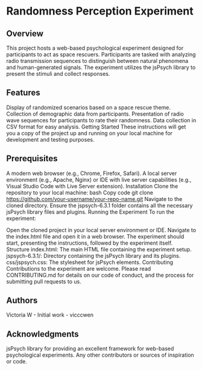 # Randomness Perception Experiment
## Overview
This project hosts a web-based psychological experiment designed for participants to act as space rescuers. Participants are tasked with analyzing radio transmission sequences to distinguish between natural phenomena and human-generated signals. The experiment utilizes the jsPsych library to present the stimuli and collect responses.

## Features
Display of randomized scenarios based on a space rescue theme.
Collection of demographic data from participants.
Presentation of radio wave sequences for participants to rate their randomness.
Data collection in CSV format for easy analysis.
Getting Started
These instructions will get you a copy of the project up and running on your local machine for development and testing purposes.

## Prerequisites
A modern web browser (e.g., Chrome, Firefox, Safari).
A local server environment (e.g., Apache, Nginx) or IDE with live server capabilities (e.g., Visual Studio Code with Live Server extension).
Installation
Clone the repository to your local machine:
bash
Copy code
git clone https://github.com/your-username/your-repo-name.git
Navigate to the cloned directory.
Ensure the jspsych-6.3.1 folder contains all the necessary jsPsych library files and plugins.
Running the Experiment
To run the experiment:

Open the cloned project in your local server environment or IDE.
Navigate to the index.html file and open it in a web browser.
The experiment should start, presenting the instructions, followed by the experiment itself.
Structure
index.html: The main HTML file containing the experiment setup.
jspsych-6.3.1/: Directory containing the jsPsych library and its plugins.
css/jspsych.css: The stylesheet for jsPsych elements.
Contributing
Contributions to the experiment are welcome. Please read CONTRIBUTING.md for details on our code of conduct, and the process for submitting pull requests to us.

## Authors
Victoria W - Initial work - vicccwen

## Acknowledgments
jsPsych library for providing an excellent framework for web-based psychological experiments.
Any other contributors or sources of inspiration or code.
